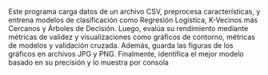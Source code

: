 Este programa carga datos de un archivo CSV, preprocesa características, y entrena modelos de clasificación como Regresión Logística, K-Vecinos más Cercanos y Árboles de Decisión. Luego, evalúa su rendimiento mediante métricas de validez y visualizaciones como gráficos de contorno, métricas de modelos y validación cruzada. Además, guarda las figuras de los gráficos en archivos JPG y PNG. Finalmente, identifica el mejor modelo basado en su precisión y lo muestra por consola

